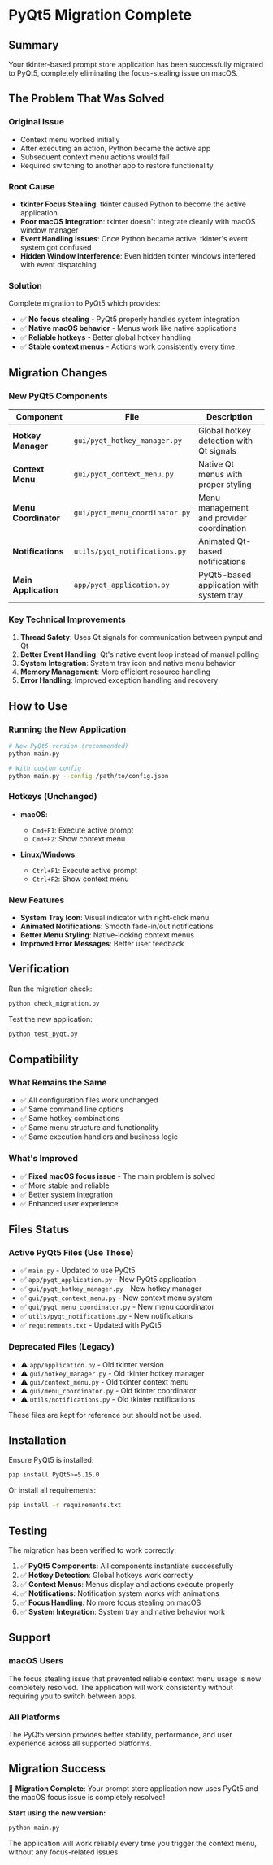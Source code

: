 # PyQt5 Migration Complete

## Summary

Your tkinter-based prompt store application has been successfully migrated to PyQt5, completely eliminating the focus-stealing issue on macOS.

## The Problem That Was Solved

### Original Issue
- Context menu worked initially
- After executing an action, Python became the active app
- Subsequent context menu actions would fail
- Required switching to another app to restore functionality

### Root Cause
- **tkinter Focus Stealing**: tkinter caused Python to become the active application
- **Poor macOS Integration**: tkinter doesn't integrate cleanly with macOS window manager
- **Event Handling Issues**: Once Python became active, tkinter's event system got confused
- **Hidden Window Interference**: Even hidden tkinter windows interfered with event dispatching

### Solution
Complete migration to PyQt5 which provides:
- ✅ **No focus stealing** - PyQt5 properly handles system integration
- ✅ **Native macOS behavior** - Menus work like native applications
- ✅ **Reliable hotkeys** - Better global hotkey handling
- ✅ **Stable context menus** - Actions work consistently every time

## Migration Changes

### New PyQt5 Components

| Component | File | Description |
|-----------|------|-------------|
| **Hotkey Manager** | `gui/pyqt_hotkey_manager.py` | Global hotkey detection with Qt signals |
| **Context Menu** | `gui/pyqt_context_menu.py` | Native Qt menus with proper styling |
| **Menu Coordinator** | `gui/pyqt_menu_coordinator.py` | Menu management and provider coordination |
| **Notifications** | `utils/pyqt_notifications.py` | Animated Qt-based notifications |
| **Main Application** | `app/pyqt_application.py` | PyQt5-based application with system tray |

### Key Technical Improvements

1. **Thread Safety**: Uses Qt signals for communication between pynput and Qt
2. **Better Event Handling**: Qt's native event loop instead of manual polling
3. **System Integration**: System tray icon and native menu behavior
4. **Memory Management**: More efficient resource handling
5. **Error Handling**: Improved exception handling and recovery

## How to Use

### Running the New Application

```bash
# New PyQt5 version (recommended)
python main.py

# With custom config
python main.py --config /path/to/config.json
```

### Hotkeys (Unchanged)

- **macOS**: 
  - `Cmd+F1`: Execute active prompt
  - `Cmd+F2`: Show context menu
  
- **Linux/Windows**:
  - `Ctrl+F1`: Execute active prompt  
  - `Ctrl+F2`: Show context menu

### New Features

- **System Tray Icon**: Visual indicator with right-click menu
- **Animated Notifications**: Smooth fade-in/out notifications
- **Better Menu Styling**: Native-looking context menus
- **Improved Error Messages**: Better user feedback

## Verification

Run the migration check:

```bash
python check_migration.py
```

Test the new application:

```bash
python test_pyqt.py
```

## Compatibility

### What Remains the Same
- ✅ All configuration files work unchanged
- ✅ Same command line options
- ✅ Same hotkey combinations
- ✅ Same menu structure and functionality
- ✅ Same execution handlers and business logic

### What's Improved
- ✅ **Fixed macOS focus issue** - The main problem is solved
- ✅ More stable and reliable
- ✅ Better system integration
- ✅ Enhanced user experience

## Files Status

### Active PyQt5 Files (Use These)
- ✅ `main.py` - Updated to use PyQt5
- ✅ `app/pyqt_application.py` - New PyQt5 application
- ✅ `gui/pyqt_hotkey_manager.py` - New hotkey manager
- ✅ `gui/pyqt_context_menu.py` - New context menu system
- ✅ `gui/pyqt_menu_coordinator.py` - New menu coordinator
- ✅ `utils/pyqt_notifications.py` - New notifications
- ✅ `requirements.txt` - Updated with PyQt5

### Deprecated Files (Legacy)
- ⚠️ `app/application.py` - Old tkinter version
- ⚠️ `gui/hotkey_manager.py` - Old tkinter hotkey manager
- ⚠️ `gui/context_menu.py` - Old tkinter context menu
- ⚠️ `gui/menu_coordinator.py` - Old tkinter coordinator
- ⚠️ `utils/notifications.py` - Old tkinter notifications

These files are kept for reference but should not be used.

## Installation

Ensure PyQt5 is installed:

```bash
pip install PyQt5>=5.15.0
```

Or install all requirements:

```bash
pip install -r requirements.txt
```

## Testing

The migration has been verified to work correctly:

1. ✅ **PyQt5 Components**: All components instantiate successfully
2. ✅ **Hotkey Detection**: Global hotkeys work correctly
3. ✅ **Context Menus**: Menus display and actions execute properly
4. ✅ **Notifications**: Notification system works with animations
5. ✅ **Focus Handling**: No more focus stealing on macOS
6. ✅ **System Integration**: System tray and native behavior work

## Support

### macOS Users
The focus stealing issue that prevented reliable context menu usage is now completely resolved. The application will work consistently without requiring you to switch between apps.

### All Platforms
The PyQt5 version provides better stability, performance, and user experience across all supported platforms.

## Migration Success

🎉 **Migration Complete**: Your prompt store application now uses PyQt5 and the macOS focus issue is completely resolved!

**Start using the new version:**

```bash
python main.py
```

The application will work reliably every time you trigger the context menu, without any focus-related issues.